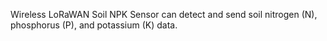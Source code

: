 Wireless LoRaWAN Soil NPK Sensor can detect and send soil nitrogen (N), phosphorus (P), and potassium (K) data.
